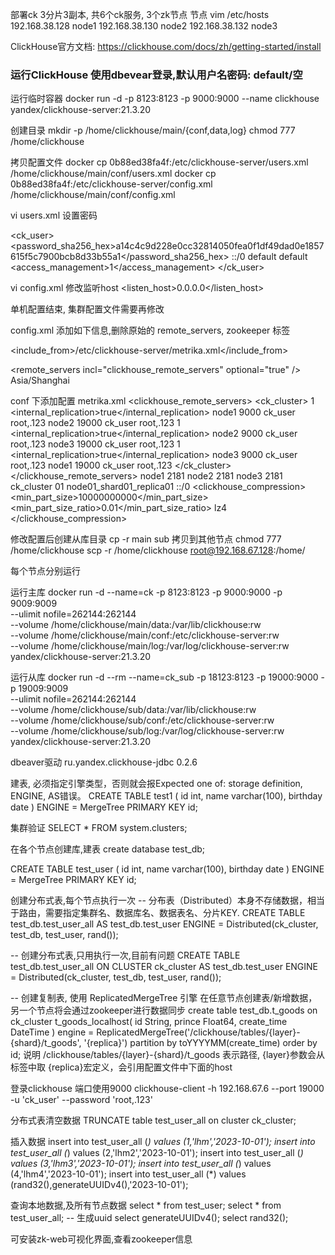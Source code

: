 部署ck 3分片3副本, 共6个ck服务, 3个zk节点
节点 vim /etc/hosts 
192.168.38.128 node1
192.168.38.130 node2
192.168.38.132 node3

ClickHouse官方文档: https://clickhouse.com/docs/zh/getting-started/install
### 运行ClickHouse 使用dbevear登录,默认用户名密码: default/空
运行临时容器
docker run -d -p 8123:8123 -p 9000:9000 --name clickhouse yandex/clickhouse-server:21.3.20

创建目录
mkdir -p /home/clickhouse/main/{conf,data,log}
chmod 777 /home/clickhouse

拷贝配置文件
docker cp 0b88ed38fa4f:/etc/clickhouse-server/users.xml /home/clickhouse/main/conf/users.xml
docker cp 0b88ed38fa4f:/etc/clickhouse-server/config.xml /home/clickhouse/main/conf/config.xml

vi users.xml  设置密码
<users>
   <!-- 添加账号,账号名: ck_user, 密码 root,.123 -->
   <ck_user> 
       <!--密码-->
       <!--
       <password>root,.123</password>
       -->
       <!--加密密码-->
       <password_sha256_hex>a14c4c9d228e0cc32814050fea0f1df49dad0e1857615f5c7900bcb8d33b55a1</password_sha256_hex>
       <!--用户可以从中连接到ClickHouse服务器的网络列表-->
       <networks>
           <ip>::/0</ip>
       </networks>
       <!--可以配读写,只读,写等 不一一列举,自行查阅-->
       <profile>default</profile>
       <!--限制用户使用资源,自行查阅-->
       <quota>default</quota>
       <!--(超级权限)用户可以创建其他用户，并赋予其他用户权限 ,0关闭,1开启-->
       <access_management>1</access_management>
   </ck_user>
</users> 

vi config.xml 修改监听host
<listen_host>0.0.0.0</listen_host>

单机配置结束, 集群配置文件需要再修改

config.xml 添加如下信息,删除原始的 remote_servers, zookeeper 标签
<!-- 外部依赖配置文件, 这里的路径是相对容器内的不要改 -->
<include_from>/etc/clickhouse-server/metrika.xml</include_from>
<!-- 集群相关的配置，可以用外部依赖文件来配置 -->
<remote_servers incl="clickhouse_remote_servers" optional="true" />
<zookeeper incl="zookeeper-servers" optional="true" />
<timezone>Asia/Shanghai</timezone>

conf 下添加配置 metrika.xml
<yandex>
    <clickhouse_remote_servers>
        <!-- 自定义的集群名称 -->
        <ck_cluster>
            <!-- 分片信息 -->
            <shard>
                <!-- 分片负载权重 -->
                <weight>1</weight>
                <!-- 表示副本间是否为内部复制，必须配合复制表引擎使用(建表时指定引擎),​利用zookeeper​​进行数据同步. 
                    默认false 表示insert时向该分片的所有副本中写入数据,失败即丢失(副本间数据一致性不强). -->
                <internal_replication>true</internal_replication>
                <!-- 分片副本信息，这里指定的用户名密码只能是明文 -->
                <replica>
                    <host>node1</host>
                    <port>9000</port>
                    <user>ck_user</user>
                    <!--不能使用加密密码-->
                    <password>root,.123</password>
                </replica>
                <replica>
                    <host>node2</host>
                    <port>19000</port>
                    <user>ck_user</user>
                    <password>root,.123</password>
                </replica>
            </shard>
            <shard>
                <weight>1</weight>
                <internal_replication>true</internal_replication>
                <replica>
                    <host>node2</host>
                    <port>9000</port>
                    <user>ck_user</user>
                    <password>root,.123</password>
                </replica>
                <replica>
                    <host>node3</host>
                    <port>19000</port>
                    <user>ck_user</user>
                    <password>root,.123</password>
                </replica>
            </shard>
            <shard>
                <weight>1</weight>
                <internal_replication>true</internal_replication>
                <replica>
                    <host>node3</host>
                    <port>9000</port>
                    <user>ck_user</user>
                    <password>root,.123</password>
                </replica>
                <replica>
                    <host>node1</host>
                    <port>19000</port>
                    <user>ck_user</user>
                    <password>root,.123</password>
                </replica>
            </shard>
        </ck_cluster>
    </clickhouse_remote_servers>
    <!-- ReplicatedMergeTree引擎依赖zk,有数据写入或者修改时,借助zk的分布式协同能力,实现多个副本之间的同步 -->
    <zookeeper-servers>
        <node index="1">
            <host>node1</host>
            <port>2181</port>
        </node>
        <node index="2">
            <host>node2</host>
            <port>2181</port>
        </node>
        <node index="3">
            <host>node3</host>
            <port>2181</port>
        </node>
    </zookeeper-servers>
    <!-- 建表语句的参数,指定zk的存储目录用,每个节点不同 -->
    <macros>
      <!--集群名称-->
      <layer>ck_cluster</layer>
      <!--分片主从节点相同,整数-->
      <shard>01</shard>
      <!--该节点属于哪个分片的哪个副本-->
      <replica>node01_shard01_replica01</replica>
    </macros>
    <!-- 监听网络-->
    <networks>
        <ip>::/0</ip>
    </networks>
    <!-- 数据压缩算法  -->
    <clickhouse_compression>
        <case>
            <min_part_size>10000000000</min_part_size>
            <min_part_size_ratio>0.01</min_part_size_ratio>
            <method>lz4</method>
        </case>
    </clickhouse_compression>
</yandex>

修改配置后创建从库目录
cp -r main sub
拷贝到其他节点
chmod 777 /home/clickhouse
scp -r /home/clickhouse root@192.168.67.128:/home/

每个节点分别运行

运行主库
docker run -d  --name=ck -p 8123:8123 -p 9000:9000 -p 9009:9009 \
--ulimit nofile=262144:262144 \
--volume /home/clickhouse/main/data:/var/lib/clickhouse:rw \
--volume /home/clickhouse/main/conf:/etc/clickhouse-server:rw \
--volume /home/clickhouse/main/log:/var/log/clickhouse-server:rw \
yandex/clickhouse-server:21.3.20

运行从库
docker run -d --rm --name=ck_sub -p 18123:8123 -p 19000:9000 -p 19009:9009 \
--ulimit nofile=262144:262144 \
--volume /home/clickhouse/sub/data:/var/lib/clickhouse:rw \
--volume /home/clickhouse/sub/conf:/etc/clickhouse-server:rw \
--volume /home/clickhouse/sub/log:/var/log/clickhouse-server:rw \
yandex/clickhouse-server:21.3.20

dbeaver驱动 ru.yandex.clickhouse-jdbc 0.2.6

建表, 必须指定引擎类型，否则就会报Expected one of: storage definition, ENGINE, AS错误。
CREATE TABLE test1
(
    id int,
    name varchar(100),
    birthday date
)
ENGINE = MergeTree
PRIMARY KEY id;

集群验证
SELECT * FROM system.clusters;

在各个节点创建库,建表
create database test_db;

CREATE TABLE test_user
(
    id int,
    name varchar(100),
    birthday date
)
ENGINE = MergeTree
PRIMARY KEY id;

创建分布式表,每个节点执行一次
-- 分布表（Distributed）本身不存储数据，相当于路由，需要指定集群名、数据库名、数据表名、分片KEY.
CREATE TABLE test_db.test_user_all AS test_db.test_user ENGINE = Distributed(ck_cluster, test_db, test_user, rand());

-- 创建分布式表,只用执行一次,目前有问题
CREATE TABLE test_db.test_user_all ON CLUSTER ck_cluster AS test_db.test_user ENGINE = Distributed(ck_cluster, test_db, test_user, rand());

-- 创建复制表, 使用 ReplicatedMergeTree 引擎
在任意节点创建表/新增数据，另一个节点将会通过​​zookeeper​​进行数据同步
create table test_db.t_goods on ck_cluster t_goods_localhost(
    id String,
    prince Float64,
    create_time DateTime
) engine = ReplicatedMergeTree('/clickhouse/tables/{layer}-{shard}/t_goods', '{replica}')
partition by toYYYYMM(create_time)
order by id;
说明
/clickhouse/tables/{layer}-{shard}/t_goods 表示路径, {layer}参数会从<macros>标签中取
{replica}​​宏定义，会引用配置文件中<replica>下面的host


登录clickhouse 端口使用9000
clickhouse-client -h 192.168.67.6 --port 19000 -u 'ck_user' --password 'root,.123'

分布式表清空数据
TRUNCATE table test_user_all on cluster ck_cluster;

插入数据
insert into test_user_all (*) values (1,'lhm','2023-10-01');
insert into test_user_all (*) values (2,'lhm2','2023-10-01');
insert into test_user_all (*) values (3,'lhm3','2023-10-01');
insert into test_user_all (*) values (4,'lhm4','2023-10-01');
insert into test_user_all (*) values (rand32(),generateUUIDv4(),'2023-10-01');

查询本地数据,及所有节点数据
select * from test_user;
select * from test_user_all;
-- 生成uuid
select generateUUIDv4();
select rand32();

可安装zk-web可视化界面,查看zookeeper信息